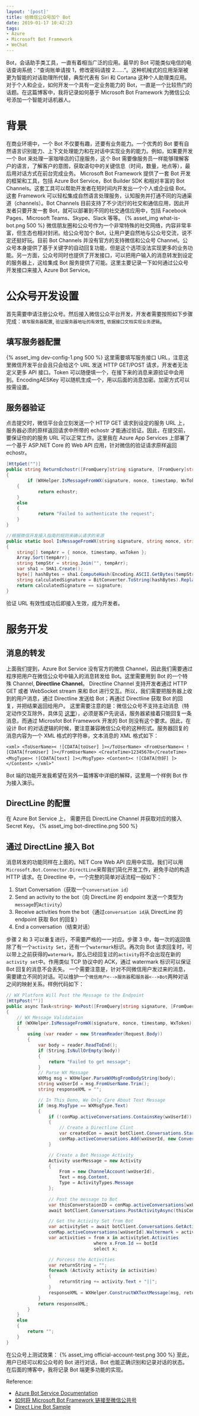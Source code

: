 ```yaml
---
layout: '[post]'
title: 给微信公众号加个 Bot
date: 2019-01-17 10:42:23
tags:
- Azure
- Microsoft Bot Framework
- WeChat
---
```

Bot，会话助手类工具，一直有着相当广泛的应用。最早的 Bot 可能类似电信的电话查询系统：“查询账单请按 1，修改密码请按 2……”。这种机械式的应用渐渐被更为智能的对话助理所代替，典型代表有 Siri 和 Cortana 这种个人助理类应用。对于个人和企业，如何开发一个具有一定业务能力的 Bot，一直是一个比较热门的话题。在这篇博客中，我将记录如何基于 Microsoft Bot Framework 为微信公众号添加一个智能对话机器人。
<!-- more -->
# 背景
在商业环境中，一个 Bot 不仅要有趣，还要有业务能力。一个优秀的 Bot 要有自然语言识别能力、上下文处理能力和在对话中实现业务的能力。例如，如果要开发一个 Bot 来处理一家咖啡店的订座服务，这个 Bot 需要像服务员一样能够理解客户的语言，了解客户的意图，获取语句中的关键信息（时间，数量，地点等），最后用对话方式在前台完成业务。
Microsoft Bot Framework 提供了一套 Bot 开发的框架和工具，包括 Azure Bot Service，Bot Builder SDK 和相对丰富的 Bot Channels。这套工具可以帮助开发者在短时间内开发出一个个人或企业级 Bot。这套 Framework 可以轻松集成自然语言处理服务，认知服务并打通不同的沟通渠道（channels）。Bot Channels 目前支持了不少流行的社交和通信应用，因此开发者只要开发一套 Bot，就可以部署到不同的社交通信应用中，包括 Facebook Pages、Microsoft Teams、Skype、Slack 等等。
{% asset_img what-is-bot.png 500 %}
微信朋友圈和公众号作为一个非常特殊的社交网络，内容非常丰富，但生态也相对封闭。给公众号加个 Bot，让用户更自然地与公众号交流，说不定还挺好玩。目前 Bot Channels 并没有官方的支持微信和公众号 Channel。公众号本身提供了基于关键字的自动回复功能，但是这个选项没法实现更多的业务功能。另一方面，公众号同时也提供了开发接口，可以把用户输入的消息转发到设定的服务器上，这给集成 Bot 服务提供了可能。这里主要记录一下如何通过公众号开发接口来接入 Azure Bot Service。

# 公众号开发设置
首先需要申请注册公众号。然后接入微信公众平台开发，开发者需要按照如下步骤完成：`填写服务器配置`, `验证服务器地址的有效性`, `依据接口文档实现业务逻辑`。
## 填写服务器配置
{% asset_img dev-config-1.png 500 %}
这里需要填写服务接口 URL，注意这里微信开发平台会且只会给这个 URL 发送 HTTP GET/POST 请求，开发者无法定义更多 API 接口。Token 可以随便填一个，在接下来的消息来源验证中会用到。EncodingAESKey 可以随机生成一个，用以后面的消息加密。加密方式可以按需设置。
## 服务器验证
点击提交时，微信平台会立刻发送一个 HTTP GET 请求到设定的服务 URL 上，服务器必须的原样返回请求中所带的 echostr 才能通过验证。因此，在提交前，要保证你的的服务 URL 可以正常工作。这里我在 Azure App Services 上部署了一个基于 ASP.NET Core 的 Web API 应用，针对微信的验证请求原样返回 echostr。
```csharp
[HttpGet("")]
public string ReturnEchostr([FromQuery]string signature, [FromQuery]string nonce, [FromQuery]string timestamp, [FromQuery]string echostr)
{
        if (WXHelper.IsMessageFromWX(signature, nonce, timestamp, WxToken))
    {
            return echostr;
    }
    else
    {
            return "Failed to authenticate the request";
    }
}
```
```csharp
//根据微信开发接入指南的规则来确认请求的来源
public static bool IsMessageFromWX(string signature, string nonce, string timestamp, string wxToken)
{
    string[] tempArr = { nonce, timestamp, wxToken };
    Array.Sort(tempArr);
    string tempStr = string.Join("", tempArr);
    var sha1 = SHA1.Create();
    byte[] hashBytes = sha1.ComputeHash(Encoding.ASCII.GetBytes(tempStr));
    string calculatedSignature = BitConverter.ToString(hashBytes).Replace("-", "").ToLower();
    return calculatedSignature == signature;
}

```
验证 URL 有效性成功后即接入生效，成为开发者。

# 服务开发
## 消息的转发
上面我们提到，Azure Bot Service 没有官方的微信 Channel，因此我们需要通过程序把用户在微信公众号中输入的消息转发给 Bot。这里需要用到 Bot 的一个特殊 Channel, **Directline Channel**。 Directline Channel 支持开发者通过 HTTP GET 或者 WebSocket stream 来和 Bot 进行交互。所以，我们需要把服务器上收到的用户消息，通过 Directline 发送给 Bot；再通过 Directline 获取 Bot 的回复，并把结果返回给用户。
这里需要注意的是：微信公众号不支持主动消息（特定动作交互除外，具体见 [这里](https://mp.weixin.qq.com/wiki?t=resource/res_main&id=mp1421140547)），必须是客户先说话，服务器紧接着只能回复一条消息，而通过 Microsfot Bot Framework 开发的 Bot 则没有这个要求。因此，在设计 Bot 的对话逻辑的时候，要注意兼容微信公众号的这种形式。服务器回复的消息内容为一个 XML 格式的字符串，文本消息的 XML 格式如下：
```
<xml> <ToUserName>< ![CDATA[toUser] ]></ToUserName> <FromUserName>< ![CDATA[fromUser] ]></FromUserName> <CreateTime>12345678</CreateTime> <MsgType>< ![CDATA[text] ]></MsgType> <Content>< ![CDATA[你好] ]></Content> </xml>"
```
Bot 端的功能开发我希望在另外一篇博客中详细的解释，这里用一个样例 Bot 作为接入演示。
## DirectLine 的配置
在 Azure Bot Service 上， 需要开启 DirectLine Channel 并获取对应的接入 Secret Key。
{% asset_img bot-directline.png 500 %}

## 通过 DirectLine 接入 Bot
消息转发的功能同样在上面的。NET Core Web API 应用中实现。我们可以用`Microsoft.Bot.Connector.DirectLine`来帮我们简化开发工作，避免手动的构造 HTTP 请求。在 Directline 中，一个完整的简单对话流程一般如下：
1. Start Conversation（获取一个`conversation id`）
2. Send an activity to the bot（向 DirectLine 的 endpoint 发送一个类型为`message`的`Activity`）
3. Receive activities from the bot（通过`conversation id`从 DirectLine 的 endpoint 获取 Bot 的回复）
4. End a conversation（结束对话）

步骤 2 和 3 可以重复进行，不需要严格的一一对应。步骤 3 中，每一次的返回值除了有一个`activity Set`，还有一个`watermark`标识。再次向 Bot 请求回复时，可以带上之前获得的`watermark`，那么已经回复过的`activity`将不会出现在新的`activity set`中。作用类似 TCP 协议中的 ACK，通过 watermark 标识可以保证 Bot 回复的消息不会丢失。
一个需要注意是，针对不同微信用户发过来的消息，需要建立不同的对话。可以维护一个`微信用户<-->服务器`和`服务器<-->Bot`两种对话之间的映射关系。样例代码如下：
```csharp
// WX Platform Will Post the Message to the Endpoint 
[HttpPost("")]
public async Task<string> WxPost([FromQuery]string signature, [FromQuery]string nonce, [FromQuery]string timestamp)
{
    // WX Message Validataion
    if (WXHelper.IsMessageFromWX(signature, nonce, timestamp, WxToken))
    {
        using (var reader = new StreamReader(Request.Body))
        {
            var body = reader.ReadToEnd();
            if (String.IsNullOrEmpty(body))
            {
                return "Failed to get message";
            }
            // Parse WX Message
            WXMsg msg = WXHelper.ParseWXMsgFromBodyString(body);
            string wxUserId = msg.FromUserName.Trim();
            string responseXML = "";

            // In This Demo, We Only Care About Text Message
            if (msg.MsgType == WXMsgType.Text)
            {
                if (!conMap.activeConversations.ContainsKey(wxUserId))
                {
                    // Create a Directline Clint
                    var createdCon = await botClient.Conversations.StartConversationAsync();
                    conMap.activeConversations.Add(wxUserId, new ConversationInfo(createdCon, ""));
                }

                // Create a Bot Message Activity
                Activity userMessage = new Activity
                {
                    From = new ChannelAccount(wxUserId),
                    Text = msg.Content,
                    Type = ActivityTypes.Message
                };
                
                // Post the message to Bot
                var thisConverstaionID = conMap.activeConversations[wxUserId].Conversation.ConversationId;
                await botClient.Conversations.PostActivityAsync(thisConverstaionID, userMessage);

                // Get the Activity Set from Bot
                var activitySet = await botClient.Conversations.GetActivitiesAsync(thisConverstaionID, conMap.activeConversations[wxUserId].Waltermark);
                conMap.activeConversations[wxUserId].Waltermark = activitySet.Watermark;
                var activities = from x in activitySet.Activities
                                 where x.From.Id == botId
                                 select x;

                // Porcess the Activities
                var returnString = "";
                foreach (Activity activity in activities)
                {
                    returnString += activity.Text + "||";
                }
                responseXML = WXHelper.ConstructWXTextMessage(msg, returnString);
            }
            return responseXML;
        }
    }
    else
    {
        return "";
    }
}
```
在公众号上测试效果：
{% asset_img official-account-test.png 300 %}
至此，用户已经可以和公众号的 Bot 进行对话，Bot 也能正确识别和记录对话的状态。在后面的博客中，我将记录 Bot 端更多功能的实现。

Reference:
* [Azure Bot Service Documentation](https://docs.microsoft.com/en-us/azure/bot-service/?view=azure-bot-service-4.0)
* [如何将 Microsoft Bot Framework 链接至微信公共号](https://www.cnblogs.com/sonic1abc/p/5941442.html)
* [Direct Line Bot Sample](https://github.com/Microsoft/BotBuilder-Samples/tree/v3-sdk-samples/CSharp/core-DirectLine)
